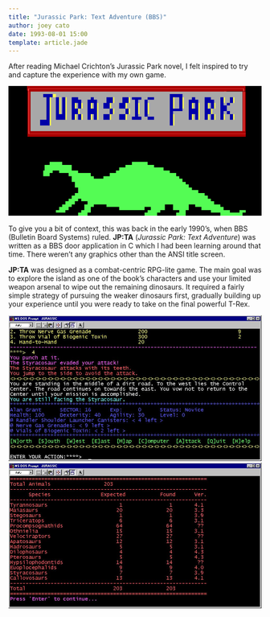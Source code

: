 ```yaml
---
title: "Jurassic Park: Text Adventure (BBS)"
author: joey cato
date: 1993-08-01 15:00
template: article.jade
---
```


After reading Michael Crichton’s Jurassic Park novel, I felt inspired to try and capture the experience with my own game. 

<span class="more"></span>

<img src="jp.gif" style="width:720px" />

To give you a bit of context, this was back in the early 1990’s, when BBS (Bulletin Board Systems) ruled. **JP:TA**
(*Jurassic Park: Text Adventure*) was written as a BBS door application in C which I had been learning around that time. There weren’t any graphics other than the ANSI title screen.

**JP:TA** was designed as a combat-centric RPG-lite game. The main goal was to explore the island as one of the book’s characters and use your limited weapon arsenal to wipe out the remaining dinosaurs. It required a fairly simple strategy of  pursuing the weaker dinosaurs first, gradually building up your experience until you were ready to take on the final powerful T-Rex.

<img src="jpgame.jpg" style="width:972px" />

<img src="jpgame2.jpg" style="width:972px" />

